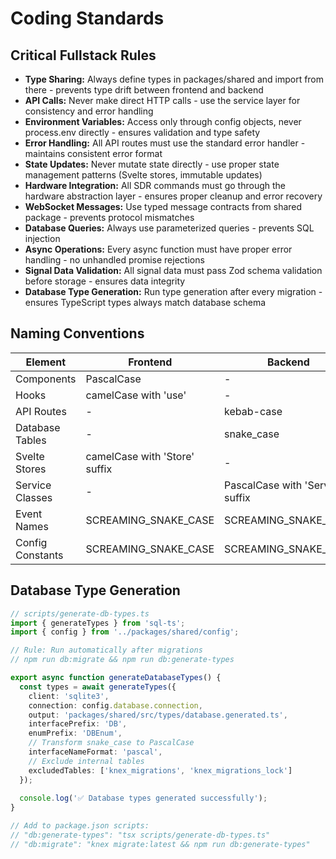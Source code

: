 # Coding Standards

## Critical Fullstack Rules

- **Type Sharing:** Always define types in packages/shared and import from there - prevents type drift between frontend and backend
- **API Calls:** Never make direct HTTP calls - use the service layer for consistency and error handling
- **Environment Variables:** Access only through config objects, never process.env directly - ensures validation and type safety
- **Error Handling:** All API routes must use the standard error handler - maintains consistent error format
- **State Updates:** Never mutate state directly - use proper state management patterns (Svelte stores, immutable updates)
- **Hardware Integration:** All SDR commands must go through the hardware abstraction layer - ensures proper cleanup and error recovery
- **WebSocket Messages:** Use typed message contracts from shared package - prevents protocol mismatches
- **Database Queries:** Always use parameterized queries - prevents SQL injection
- **Async Operations:** Every async function must have proper error handling - no unhandled promise rejections
- **Signal Data Validation:** All signal data must pass Zod schema validation before storage - ensures data integrity
- **Database Type Generation:** Run type generation after every migration - ensures TypeScript types always match database schema

## Naming Conventions

| Element | Frontend | Backend | Example |
|---------|----------|---------|---------|
| Components | PascalCase | - | `SignalMap.svelte` |
| Hooks | camelCase with 'use' | - | `useAuth.ts` |
| API Routes | - | kebab-case | `/api/signal-batch` |
| Database Tables | - | snake_case | `signal_detections` |
| Svelte Stores | camelCase with 'Store' suffix | - | `signalStore.ts` |
| Service Classes | - | PascalCase with 'Service' suffix | `SignalService.ts` |
| Event Names | SCREAMING_SNAKE_CASE | SCREAMING_SNAKE_CASE | `SIGNAL_DETECTED` |
| Config Constants | SCREAMING_SNAKE_CASE | SCREAMING_SNAKE_CASE | `MAX_SIGNAL_BATCH_SIZE` |

## Database Type Generation

```typescript
// scripts/generate-db-types.ts
import { generateTypes } from 'sql-ts';
import { config } from '../packages/shared/config';

// Rule: Run automatically after migrations
// npm run db:migrate && npm run db:generate-types

export async function generateDatabaseTypes() {
  const types = await generateTypes({
    client: 'sqlite3',
    connection: config.database.connection,
    output: 'packages/shared/src/types/database.generated.ts',
    interfacePrefix: 'DB',
    enumPrefix: 'DBEnum',
    // Transform snake_case to PascalCase
    interfaceNameFormat: 'pascal',
    // Exclude internal tables
    excludedTables: ['knex_migrations', 'knex_migrations_lock']
  });
  
  console.log('✅ Database types generated successfully');
}

// Add to package.json scripts:
// "db:generate-types": "tsx scripts/generate-db-types.ts"
// "db:migrate": "knex migrate:latest && npm run db:generate-types"
```
